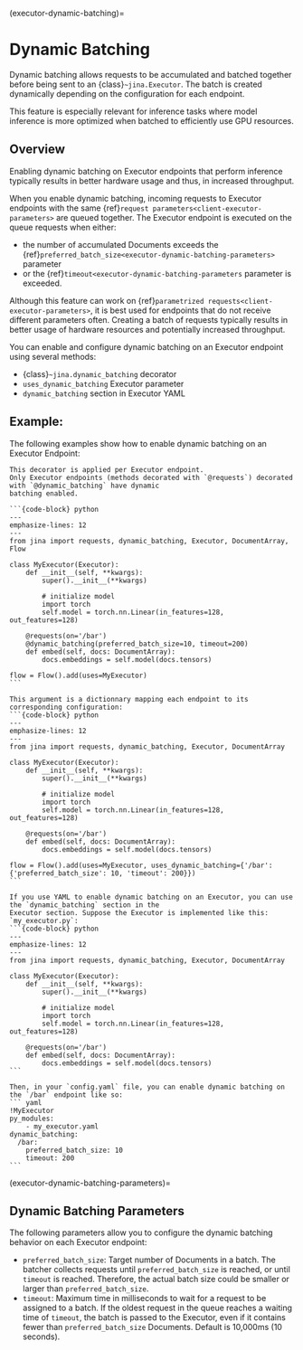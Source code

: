 (executor-dynamic-batching)=
# Dynamic Batching
Dynamic batching allows requests to be accumulated and batched together before being sent to 
an {class}`~jina.Executor`. The batch is created dynamically depending on the configuration for each endpoint.

This feature is especially relevant for inference tasks where model inference is more optimized when batched to efficiently use GPU resources.

## Overview
Enabling dynamic batching on Executor endpoints that perform inference typically results in better hardware usage and thus, in increased throughput. 

When you enable dynamic batching, incoming requests to Executor endpoints with the same {ref}`request parameters<client-executor-parameters>`
are queued together. The Executor endpoint is executed on the queue requests when either:

- the number of accumulated Documents exceeds the {ref}`preferred_batch_size<executor-dynamic-batching-parameters>` parameter
- or the {ref}`timeout<executor-dynamic-batching-parameters` parameter is exceeded.

Although this feature can work on {ref}`parametrized requests<client-executor-parameters>`, it is best used for endpoints
that do not receive different parameters often.
Creating a batch of requests typically results in better usage of hardware resources and potentially increased throughput.

You can enable and configure dynamic batching on an Executor endpoint using several methods:
* {class}`~jina.dynamic_batching` decorator
* `uses_dynamic_batching` Executor parameter
* `dynamic_batching` section in Executor YAML

## Example:
The following examples show how to enable dynamic batching on an Executor Endpoint:

````{tab} Using dynamic_batching Decorator
This decorator is applied per Executor endpoint.
Only Executor endpoints (methods decorated with `@requests`) decorated with `@dynamic_batching` have dynamic 
batching enabled.

```{code-block} python
---
emphasize-lines: 12
---
from jina import requests, dynamic_batching, Executor, DocumentArray, Flow

class MyExecutor(Executor):
    def __init__(self, **kwargs):
        super().__init__(**kwargs)
        
        # initialize model
        import torch
        self.model = torch.nn.Linear(in_features=128, out_features=128)
    
    @requests(on='/bar')
    @dynamic_batching(preferred_batch_size=10, timeout=200)
    def embed(self, docs: DocumentArray):
        docs.embeddings = self.model(docs.tensors)

flow = Flow().add(uses=MyExecutor)
```
````

````{tab} Using uses_dynamic_batching argument
This argument is a dictionnary mapping each endpoint to its corresponding configuration:
```{code-block} python
---
emphasize-lines: 12
---
from jina import requests, dynamic_batching, Executor, DocumentArray

class MyExecutor(Executor):
    def __init__(self, **kwargs):
        super().__init__(**kwargs)
        
        # initialize model
        import torch
        self.model = torch.nn.Linear(in_features=128, out_features=128)
    
    @requests(on='/bar')
    def embed(self, docs: DocumentArray):
        docs.embeddings = self.model(docs.tensors)
        
flow = Flow().add(uses=MyExecutor, uses_dynamic_batching={'/bar': {'preferred_batch_size': 10, 'timeout': 200}})
```
````

````{tab} Using YAML configuration
If you use YAML to enable dynamic batching on an Executor, you can use the `dynamic_batching` section in the 
Executor section. Suppose the Executor is implemented like this:
`my_executor.py`:
```{code-block} python
---
emphasize-lines: 12
---
from jina import requests, dynamic_batching, Executor, DocumentArray

class MyExecutor(Executor):
    def __init__(self, **kwargs):
        super().__init__(**kwargs)
        
        # initialize model
        import torch
        self.model = torch.nn.Linear(in_features=128, out_features=128)
    
    @requests(on='/bar')
    def embed(self, docs: DocumentArray):
        docs.embeddings = self.model(docs.tensors)
```

Then, in your `config.yaml` file, you can enable dynamic batching on the `/bar` endpoint like so:
``` yaml
!MyExecutor
py_modules:
    - my_executor.yaml
dynamic_batching:
  /bar:
    preferred_batch_size: 10
    timeout: 200
```
````

(executor-dynamic-batching-parameters)=
## Dynamic Batching Parameters
The following parameters allow you to configure the dynamic batching behavior on each Executor endpoint:
* `preferred_batch_size`: Target number of Documents in a batch. The batcher collects requests until 
`preferred_batch_size` is reached, or until `timeout` is reached. Therefore, the actual batch size could be smaller or 
larger than `preferred_batch_size`.
* `timeout`:  Maximum time in milliseconds to wait for a request to be assigned to a batch.
If the oldest request in the queue reaches a waiting time of `timeout`, the batch is passed to the Executor, even 
if it contains fewer than `preferred_batch_size` Documents. Default is 10,000ms (10 seconds).
